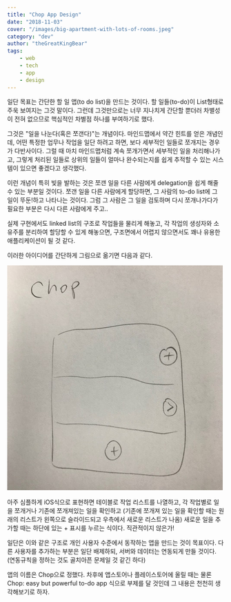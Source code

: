 ```yaml
---
title: "Chop App Design"
date: "2018-11-03"
cover: "/images/big-apartment-with-lots-of-rooms.jpeg"
category: "dev"
author: "theGreatKingBear"
tags: 
    - web
    - tech
    - app
    - design
---
```


일단 목표는 간단한 할 일 앱(to do list)을 만드는 것이다. 할 일들(to-do)이 List형태로 주욱 보여지는 그것 말이다. 그런데 그것만으로는 너무 지나치게 간단할 뿐더러 차별성이 전혀 없으므로 핵심적인 차별점 하나를 부여하기로 했다. 

그것은 "일을 나눈다(혹은 쪼갠다)"는 개념이다. 마인드맵에서 약간 힌트를 얻은 개념인데, 어떤 특정한 업무나 작업을 일단 하려고 하면, 보다 세부적인 일들로 쪼개지는 경우가 다반사이다. 그럴 때 마치 마인드맵처럼 계속 쪼개가면서 세부적인 일을 처리해나가고, 그렇게 처리된 일들로 상위의 일들이 얼마나 완수되는지를 쉽게 추적할 수 있는 시스템이 있으면 좋겠다고 생각했다. 

이런 개념이 특히 빛을 발하는 것은 쪼갠 일을 다른 사람에게 delegation을 쉽게 해줄 수 있는 부분일 것이다. 쪼갠 일을 다른 사람에게 할당하면, 그 사람의 to-do list에 그 일이 뚜둔!하고 나타나는 것이다. 그럼 그 사람은 그 일을 검토하며 다시 쪼개나가다가 필요한 부분은 다시 다른 사람에게 주고.. 

실제 구현에서도 linked list의 구조로 작업들을 물리게 해놓고, 각 작업의 생성자와 소유주를 분리하여 할당할 수 있게 해놓으면, 구조면에서 어렵지 않으면서도 꽤나 유용한 애플리케이션이 될 것 같다. 

이러한 아이디어를 간단하게 그림으로 옮기면 다음과 같다. 

![ideation 그림](chop_image.jpg)

아주 심플하게 iOS식으로 표현하면 테이블로 작업 리스트를 나열하고, 각 작업별로 일을 쪼개거나 기존에 쪼개져있는 일을 확인하고 (기존에 쪼개져 있는 일을 확인할 때는 원래의 리스트가 왼쪽으로 슬라이드되고 우측에서 새로운 리스트가 나옴) 새로운 일을 추가할 때는 하단에 있는 + 표시를 누르는 식이다. 직관적이지 않은가!

일단은 이와 같은 구조로 개인 사용자 수준에서 동작하는 앱을 만드는 것이 목표이다. 다른 사용자를 추가하는 부분은 일단 배제하되, 서버와 데이터는 연동되게 만들 것이다. (연동규칙을 정하는 것도 골치아픈 문제일 것 같긴 하다)

앱의 이름은 Chop으로 정했다. 차후에 앱스토어나 플레이스토어에 올릴 때는 물론 Chop: easy but powerful to-do app 식으로 부제를 달 것인데 그 내용은 천천히 생각해보기로 하자. 